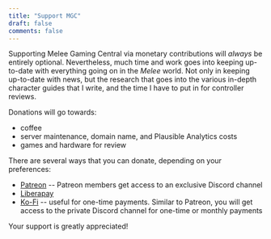 ```yaml
---
title: "Support MGC"
draft: false
comments: false
---
```

Supporting Melee Gaming Central via monetary contributions will *always* be entirely optional. Nevertheless, much time and work goes into keeping up-to-date with everything going on in the *Melee* world. Not only in keeping up-to-date with news, but the research that goes into the various in-depth character guides that I write, and the time I have to put in for controller reviews.

Donations will go towards:
- coffee
- server maintenance, domain name, and Plausible Analytics costs
- games and hardware for review

There are several ways that you can donate, depending on your preferences:
- [Patreon](https://patreon.com/user?u=71100710) -- Patreon members get access to an exclusive Discord channel
- [Liberapay](https://liberapay.com/linuxgamingcentral/)
- [Ko-Fi](https://ko-fi.com/linuxgamingcentral) -- useful for one-time payments. Similar to Patreon, you will get access to the private Discord channel for one-time or monthly payments

Your support is greatly appreciated!
